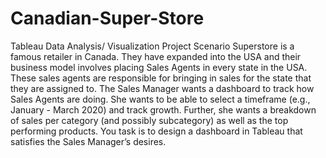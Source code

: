 # Canadian-Super-Store
Tableau Data Analysis/ Visualization Project
Scenario
Superstore is a famous retailer in Canada. They have expanded into the USA and their business model involves placing Sales Agents in every state in the USA. These sales agents are responsible for bringing in sales for the state that they are assigned to.
The Sales Manager wants a dashboard to track how Sales Agents are doing. She wants to be able to select a timeframe (e.g., January - March 2020) and track growth. Further, she wants a breakdown of sales per category (and possibly subcategory) as well as the top performing products.
You task is to design a dashboard in Tableau that satisfies the Sales Manager’s desires. 

